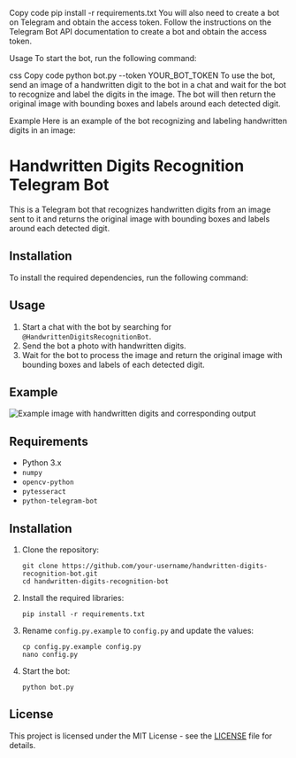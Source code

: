 




Copy code
pip install -r requirements.txt
You will also need to create a bot on Telegram and obtain the access token. Follow the instructions on the Telegram Bot API documentation to create a bot and obtain the access token.

Usage
To start the bot, run the following command:

css
Copy code
python bot.py --token YOUR_BOT_TOKEN
To use the bot, send an image of a handwritten digit to the bot in a chat and wait for the bot to recognize and label the digits in the image. The bot will then return the original image with bounding boxes and labels around each detected digit.

Example
Here is an example of the bot recognizing and labeling handwritten digits in an image:


# Handwritten Digits Recognition Telegram Bot

This is a Telegram bot that recognizes handwritten digits from an image sent to it and returns the original image with bounding boxes and labels around each detected digit.

## Installation
To install the required dependencies, run the following command:

## Usage

1. Start a chat with the bot by searching for `@HandwrittenDigitsRecognitionBot`.
2. Send the bot a photo with handwritten digits.
3. Wait for the bot to process the image and return the original image with bounding boxes and labels of each detected digit.

## Example

![Example image with handwritten digits and corresponding output](example.png)

## Requirements

* Python 3.x
* `numpy`
* `opencv-python`
* `pytesseract`
* `python-telegram-bot`

## Installation

1. Clone the repository:

    ```
    git clone https://github.com/your-username/handwritten-digits-recognition-bot.git
    cd handwritten-digits-recognition-bot
    ```

2. Install the required libraries:

    ```
    pip install -r requirements.txt
    ```

3. Rename `config.py.example` to `config.py` and update the values:

    ```
    cp config.py.example config.py
    nano config.py
    ```

4. Start the bot:

    ```
    python bot.py
    ```

## License

This project is licensed under the MIT License - see the [LICENSE](LICENSE) file for details.
